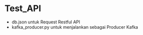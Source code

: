 # Test_API

- db.json untuk Request Restful API
- kafka_producer.py untuk menjalankan sebagai Producer Kafka
